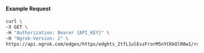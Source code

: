 <!-- Code generated for API Clients. DO NOT EDIT. -->

#### Example Request

```bash
curl \
-X GET \
-H "Authorization: Bearer {API_KEY}" \
-H "Ngrok-Version: 2" \
https://api.ngrok.com/edges/https/edghts_2tfL1ulEvzFrorM5nYCKkOlR0w1/routes/edghtsrt_2tfL1zOzIscozp9TDKZhTF2n0C5/traffic_policy
```
